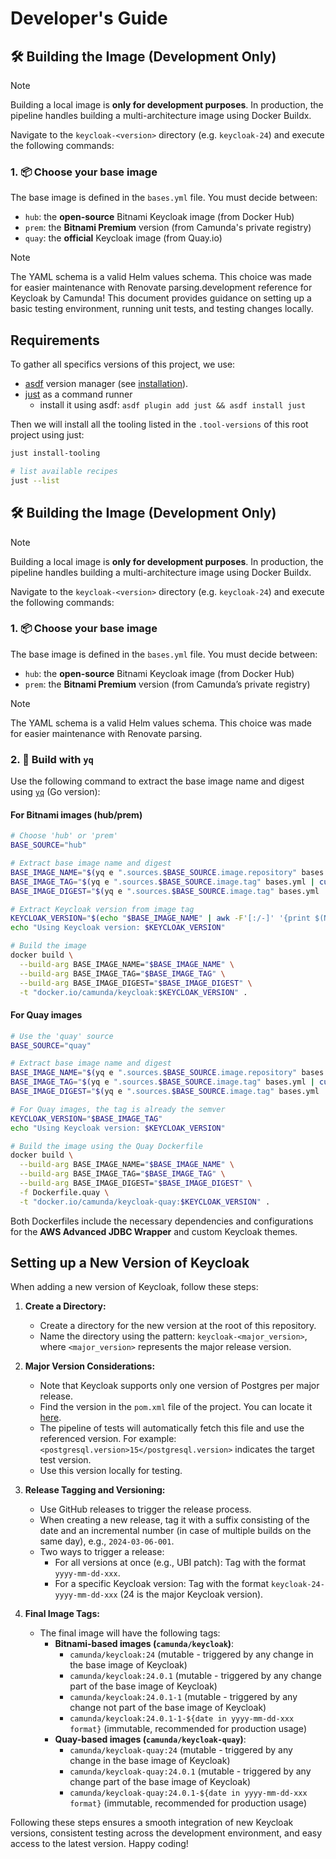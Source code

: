 # Developer's Guide

## 🛠️ Building the Image (Development Only)

> [!NOTE]
> Building a local image is **only for development purposes**.
> In production, the pipeline handles building a multi-architecture image using Docker Buildx.

Navigate to the `keycloak-<version>` directory (e.g. `keycloak-24`) and execute the following commands:

### 1. 📦 Choose your base image

The base image is defined in the `bases.yml` file. You must decide between:

* `hub`: the **open-source** Bitnami Keycloak image (from Docker Hub)
* `prem`: the **Bitnami Premium** version (from Camunda's private registry)
* `quay`: the **official** Keycloak image (from Quay.io)

> [!NOTE]
> The YAML schema is a valid Helm values schema. This choice was made for easier maintenance with Renovate parsing.development reference for Keycloak by Camunda! This document provides guidance on setting up a basic testing environment, running unit tests, and testing changes locally.

## Requirements

To gather all specifics versions of this project, we use:
- [asdf](https://asdf-vm.com/) version manager (see [installation](https://asdf-vm.com/guide/getting-started.html)).
- [just](https://github.com/casey/just) as a command runner
  - install it using asdf: `asdf plugin add just && asdf install just`

Then we will install all the tooling listed in the `.tool-versions` of this root project using just:
```bash
just install-tooling

# list available recipes
just --list
```

## 🛠️ Building the Image (Development Only)

> [!NOTE]
> Building a local image is **only for development purposes**.
> In production, the pipeline handles building a multi-architecture image using Docker Buildx.

Navigate to the `keycloak-<version>` directory (e.g. `keycloak-24`) and execute the following commands:

### 1. 📦 Choose your base image

The base image is defined in the `bases.yml` file. You must decide between:

* `hub`: the **open-source** Bitnami Keycloak image (from Docker Hub)
* `prem`: the **Bitnami Premium** version (from Camunda’s private registry)

> [!NOTE]
> The YAML schema is a valid Helm values schema. This choice was made for easier maintenance with Renovate parsing.

### 2. 🔧 Build with `yq`

Use the following command to extract the base image name and digest using [`yq`](https://mikefarah.gitbook.io/yq/) (Go version):

#### For Bitnami images (hub/prem)

```bash
# Choose 'hub' or 'prem'
BASE_SOURCE="hub"

# Extract base image name and digest
BASE_IMAGE_NAME="$(yq e ".sources.$BASE_SOURCE.image.repository" bases.yml)"
BASE_IMAGE_TAG="$(yq e ".sources.$BASE_SOURCE.image.tag" bases.yml | cut -d@ -f1)"
BASE_IMAGE_DIGEST="$(yq e ".sources.$BASE_SOURCE.image.tag" bases.yml | cut -d@ -f2)"

# Extract Keycloak version from image tag
KEYCLOAK_VERSION="$(echo "$BASE_IMAGE_NAME" | awk -F'[:/-]' '{print $(NF-1)}')"
echo "Using Keycloak version: $KEYCLOAK_VERSION"

# Build the image
docker build \
  --build-arg BASE_IMAGE_NAME="$BASE_IMAGE_NAME" \
  --build-arg BASE_IMAGE_TAG="$BASE_IMAGE_TAG" \
  --build-arg BASE_IMAGE_DIGEST="$BASE_IMAGE_DIGEST" \
  -t "docker.io/camunda/keycloak:$KEYCLOAK_VERSION" .
```

#### For Quay images

```bash
# Use the 'quay' source
BASE_SOURCE="quay"

# Extract base image name and digest
BASE_IMAGE_NAME="$(yq e ".sources.$BASE_SOURCE.image.repository" bases.yml)"
BASE_IMAGE_TAG="$(yq e ".sources.$BASE_SOURCE.image.tag" bases.yml | cut -d@ -f1)"
BASE_IMAGE_DIGEST="$(yq e ".sources.$BASE_SOURCE.image.tag" bases.yml | cut -d@ -f2)"

# For Quay images, the tag is already the semver
KEYCLOAK_VERSION="$BASE_IMAGE_TAG"
echo "Using Keycloak version: $KEYCLOAK_VERSION"

# Build the image using the Quay Dockerfile
docker build \
  --build-arg BASE_IMAGE_NAME="$BASE_IMAGE_NAME" \
  --build-arg BASE_IMAGE_TAG="$BASE_IMAGE_TAG" \
  --build-arg BASE_IMAGE_DIGEST="$BASE_IMAGE_DIGEST" \
  -f Dockerfile.quay \
  -t "docker.io/camunda/keycloak-quay:$KEYCLOAK_VERSION" .
```

Both Dockerfiles include the necessary dependencies and configurations for the **AWS Advanced JDBC Wrapper** and custom Keycloak themes.


## Setting up a New Version of Keycloak


When adding a new version of Keycloak, follow these steps:

1. **Create a Directory:**
   - Create a directory for the new version at the root of this repository.
   - Name the directory using the pattern: `keycloak-<major_version>`, where `<major_version>` represents the major release version.

2. **Major Version Considerations:**
   - Note that Keycloak supports only one version of Postgres per major release.
   - Find the version in the `pom.xml` file of the project. You can locate it [here](https://github.com/keycloak/keycloak/blob/release/24.0/pom.xml).
   - The pipeline of tests will automatically fetch this file and use the referenced version. For example: `<postgresql.version>15</postgresql.version>` indicates the target test version.
   - Use this version locally for testing.

3. **Release Tagging and Versioning:**
   - Use GitHub releases to trigger the release process.
   - When creating a new release, tag it with a suffix consisting of the date and an incremental number (in case of multiple builds on the same day), e.g., `2024-03-06-001`.
   - Two ways to trigger a release:
     - For all versions at once (e.g., UBI patch): Tag with the format `yyyy-mm-dd-xxx`.
     - For a specific Keycloak version: Tag with the format `keycloak-24-yyyy-mm-dd-xxx` (24 is the major Keycloak version).

4. **Final Image Tags:**
   - The final image will have the following tags:
     - **Bitnami-based images (`camunda/keycloak`)**:
       - `camunda/keycloak:24` (mutable - triggered by any change in the base image of Keycloak)
       - `camunda/keycloak:24.0.1` (mutable - triggered by any change part of the base image of Keycloak)
       - `camunda/keycloak:24.0.1-1` (mutable - triggered by any change not part of the base image of Keycloak)
       - `camunda/keycloak:24.0.1-1-${date in yyyy-mm-dd-xxx format}` (immutable, recommended for production usage)
     - **Quay-based images (`camunda/keycloak-quay`)**:
       - `camunda/keycloak-quay:24` (mutable - triggered by any change in the base image of Keycloak)
       - `camunda/keycloak-quay:24.0.1` (mutable - triggered by any change part of the base image of Keycloak)
       - `camunda/keycloak-quay:24.0.1-${date in yyyy-mm-dd-xxx format}` (immutable, recommended for production usage)

Following these steps ensures a smooth integration of new Keycloak versions, consistent testing across the development environment, and easy access to the latest version. Happy coding!
